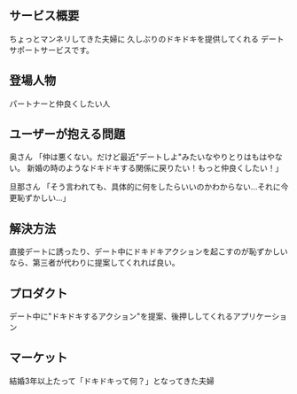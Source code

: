 ## サービス概要
ちょっとマンネリしてきた夫婦に
久しぶりのドキドキを提供してくれる
デートサポートサービスです。

## 登場人物
パートナーと仲良くしたい人

## ユーザーが抱える問題
奥さん
「仲は悪くない。だけど最近"デートしよ"みたいなやりとりはもはやない。
新婚の時のようなドキドキする関係に戻りたい！もっと仲良くしたい！」

旦那さん
「そう言われても、具体的に何をしたらいいのかわからない…それに今更恥ずかしい…」

## 解決方法
直接デートに誘ったり、デート中にドキドキアクションを起こすのが恥ずかしいなら、第三者が代わりに提案してくれれば良い。

## プロダクト
デート中に"ドキドキするアクション"を提案、後押ししてくれるアプリケーション

## マーケット
結婚3年以上たって「ドキドキって何？」となってきた夫婦
